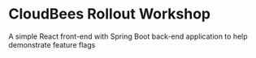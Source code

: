 # CloudBees Rollout Workshop
A simple React front-end with Spring Boot back-end application to help demonstrate feature flags
